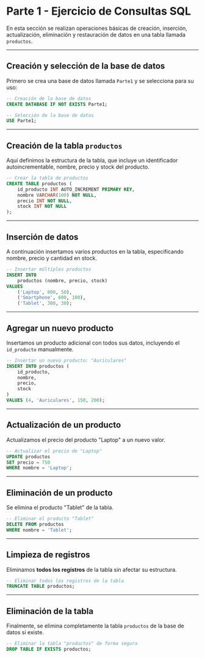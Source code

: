 # Parte 1 - Ejercicio de Consultas SQL

En esta sección se realizan operaciones básicas de creación, inserción, actualización, eliminación y restauración de datos en una tabla llamada `productos`.

---

## Creación y selección de la base de datos

Primero se crea una base de datos llamada `Parte1` y se selecciona para su uso:

```sql
-- Creación de la base de datos
CREATE DATABASE IF NOT EXISTS Parte1;

-- Selección de la base de datos
USE Parte1;
```

---

## Creación de la tabla `productos`

Aquí definimos la estructura de la tabla, que incluye un identificador autoincrementable, nombre, precio y stock del producto.

```sql
-- Crear la tabla de productos
CREATE TABLE productos (
    id_producto INT AUTO_INCREMENT PRIMARY KEY,
    nombre VARCHAR(100) NOT NULL,
    precio INT NOT NULL,
    stock INT NOT NULL
);
```

---

## Inserción de datos

A continuación insertamos varios productos en la tabla, especificando nombre, precio y cantidad en stock.

```sql
-- Insertar múltiples productos
INSERT INTO
    productos (nombre, precio, stock)
VALUES 
    ('Laptop', 800, 50),
    ('Smartphone', 600, 100),
    ('Tablet', 300, 30);
```

---

## Agregar un nuevo producto

Insertamos un producto adicional con todos sus datos, incluyendo el `id_producto` manualmente.

```sql
-- Insertar un nuevo producto: "Auriculares"
INSERT INTO productos (
    id_producto,
    nombre,
    precio,
    stock
)
VALUES (4, 'Auriculares', 150, 200);
```

---

## Actualización de un producto

Actualizamos el precio del producto "Laptop" a un nuevo valor.

```sql
-- Actualizar el precio de "Laptop"
UPDATE productos 
SET precio = 750 
WHERE nombre = 'Laptop';
```

---

## Eliminación de un producto

Se elimina el producto "Tablet" de la tabla.

```sql
-- Eliminar el producto "Tablet"
DELETE FROM productos 
WHERE nombre = 'Tablet';
```

---

## Limpieza de registros

Eliminamos **todos los registros** de la tabla sin afectar su estructura.

```sql
-- Eliminar todos los registros de la tabla
TRUNCATE TABLE productos;
```

---

## Eliminación de la tabla

Finalmente, se elimina completamente la tabla `productos` de la base de datos si existe.

```sql
-- Eliminar la tabla "productos" de forma segura
DROP TABLE IF EXISTS productos;
```
